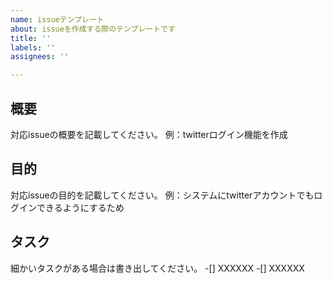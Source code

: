 ```yaml
---
name: issueテンプレート
about: issueを作成する際のテンプレートです
title: ''
labels: ''
assignees: ''

---
```


## 概要
対応issueの概要を記載してください。
例：twitterログイン機能を作成

## 目的
対応issueの目的を記載してください。
例：システムにtwitterアカウントでもログインできるようにするため

## タスク
細かいタスクがある場合は書き出してください。
-[] XXXXXX
-[] XXXXXX
